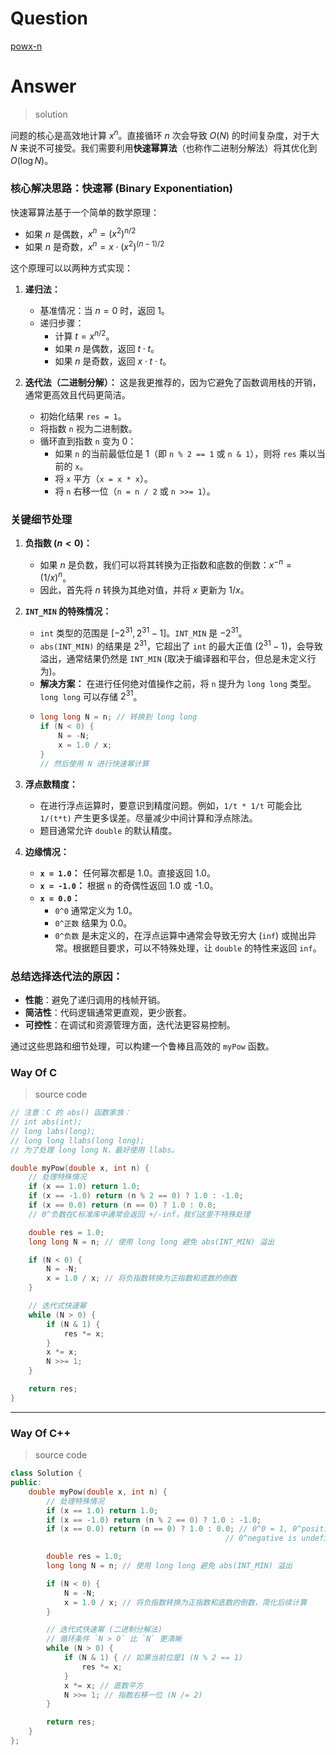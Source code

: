 # Question

[powx-n](https://leetcode.cn/problems/powx-n/)



# Answer

> solution

问题的核心是高效地计算 $x^n$。直接循环 $n$ 次会导致 $O(N)$ 的时间复杂度，对于大 $N$ 来说不可接受。我们需要利用**快速幂算法**（也称作二进制分解法）将其优化到 $O(\log N)$。

### 核心解决思路：快速幂 (Binary Exponentiation)

快速幂算法基于一个简单的数学原理：
*   如果 $n$ 是偶数，$x^n = (x^2)^{n/2}$
*   如果 $n$ 是奇数，$x^n = x \cdot (x^2)^{(n-1)/2}$

这个原理可以以两种方式实现：

1.  **递归法：**
    *   基准情况：当 $n=0$ 时，返回 1。
    *   递归步骤：
        *   计算 $t = x^{n/2}$。
        *   如果 $n$ 是偶数，返回 $t \cdot t$。
        *   如果 $n$ 是奇数，返回 $x \cdot t \cdot t$。

2.  **迭代法（二进制分解）：** 这是我更推荐的，因为它避免了函数调用栈的开销，通常更高效且代码更简洁。
    *   初始化结果 `res = 1`。
    *   将指数 `n` 视为二进制数。
    *   循环直到指数 `n` 变为 0：
        *   如果 `n` 的当前最低位是 1（即 `n % 2 == 1` 或 `n & 1`），则将 `res` 乘以当前的 `x`。
        *   将 `x` 平方（`x = x * x`）。
        *   将 `n` 右移一位（`n = n / 2` 或 `n >>= 1`）。

### 关键细节处理

1.  **负指数 ($n < 0$)：**
    *   如果 $n$ 是负数，我们可以将其转换为正指数和底数的倒数：$x^{-n} = (1/x)^n$。
    *   因此，首先将 $n$ 转换为其绝对值，并将 $x$ 更新为 $1/x$。

2.  **`INT_MIN` 的特殊情况：**
    *   `int` 类型的范围是 $[-2^{31}, 2^{31}-1]$。`INT_MIN` 是 $-2^{31}$。
    *   `abs(INT_MIN)` 的结果是 $2^{31}$，它超出了 `int` 的最大正值 ($2^{31}-1$)，会导致溢出，通常结果仍然是 `INT_MIN` (取决于编译器和平台，但总是未定义行为)。
    *   **解决方案：** 在进行任何绝对值操作之前，将 `n` 提升为 `long long` 类型。`long long` 可以存储 $2^{31}$。
    *   ```c++
        long long N = n; // 转换到 long long
        if (N < 0) {
            N = -N;
            x = 1.0 / x;
        }
        // 然后使用 N 进行快速幂计算
        ```

3.  **浮点数精度：**
    *   在进行浮点运算时，要意识到精度问题。例如，`1/t * 1/t` 可能会比 `1/(t*t)` 产生更多误差。尽量减少中间计算和浮点除法。
    *   题目通常允许 `double` 的默认精度。

4.  **边缘情况：**
    *   **`x = 1.0`：** 任何幂次都是 1.0。直接返回 1.0。
    *   **`x = -1.0`：** 根据 `n` 的奇偶性返回 1.0 或 -1.0。
    *   **`x = 0.0`：**
        *   `0^0` 通常定义为 1.0。
        *   `0^正数` 结果为 0.0。
        *   `0^负数` 是未定义的，在浮点运算中通常会导致无穷大 (`inf`) 或抛出异常。根据题目要求，可以不特殊处理，让 `double` 的特性来返回 `inf`。

### 总结选择迭代法的原因：

*   **性能**：避免了递归调用的栈帧开销。
*   **简洁性**：代码逻辑通常更直观，更少嵌套。
*   **可控性**：在调试和资源管理方面，迭代法更容易控制。

通过这些思路和细节处理，可以构建一个鲁棒且高效的 `myPow` 函数。

### Way Of C

> source code

```c
// 注意：C 的 abs() 函数家族：
// int abs(int);
// long labs(long);
// long long llabs(long long);
// 为了处理 long long N，最好使用 llabs。

double myPow(double x, int n) {
    // 处理特殊情况
    if (x == 1.0) return 1.0;
    if (x == -1.0) return (n % 2 == 0) ? 1.0 : -1.0;
    if (x == 0.0) return (n == 0) ? 1.0 : 0.0; 
    // 0^负数在C标准库中通常会返回 +/-inf，我们这里不特殊处理

    double res = 1.0;
    long long N = n; // 使用 long long 避免 abs(INT_MIN) 溢出

    if (N < 0) {
        N = -N;
        x = 1.0 / x; // 将负指数转换为正指数和底数的倒数
    }

    // 迭代式快速幂
    while (N > 0) {
        if (N & 1) {
            res *= x;
        }
        x *= x;
        N >>= 1;
    }

    return res;
}
```

---

### Way Of C++

> source code

```c++
class Solution {
public:
    double myPow(double x, int n) {
        // 处理特殊情况
        if (x == 1.0) return 1.0;
        if (x == -1.0) return (n % 2 == 0) ? 1.0 : -1.0;
        if (x == 0.0) return (n == 0) ? 1.0 : 0.0; // 0^0 = 1, 0^positive = 0.0
                                                // 0^negative is undefined, C++ will return inf or -inf

        double res = 1.0;
        long long N = n; // 使用 long long 避免 abs(INT_MIN) 溢出

        if (N < 0) {
            N = -N;
            x = 1.0 / x; // 将负指数转换为正指数和底数的倒数，简化后续计算
        }

        // 迭代式快速幂 (二进制分解法)
        // 循环条件 `N > 0` 比 `N` 更清晰
        while (N > 0) {
            if (N & 1) { // 如果当前位是1 (N % 2 == 1)
                res *= x;
            }
            x *= x; // 底数平方
            N >>= 1; // 指数右移一位 (N /= 2)
        }

        return res;
    }
};
```
